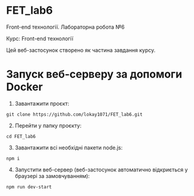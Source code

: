 # FET_lab6

Front-end технології. Лабораторна робота №6

Курс: Front-end технології

Цей веб-застосунок створено як частина завдання курсу.

# Запуск веб-серверу за допомоги Docker

1. Завантажити проєкт:

```
git clone https://github.com/lokay1071/FET_lab6.git
```

2. Перейти у папку проєкту:

```
cd FET_lab6
```

3. Завантажити всі необхідні пакети node.js:

```
npm i
```

4. Запустити веб-сервер (веб-застосунок автоматично відкриється у браузері за замовчуванням):

```
npm run dev-start
```
